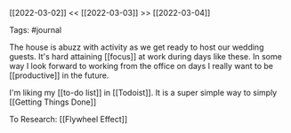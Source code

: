 [[2022-03-02]]  <<  [[2022-03-03]]  >>  [[2022-03-04]]

Tags: #journal 

The house is abuzz with activity as we get ready to host our wedding guests. It's hard attaining [[focus]] at work during days like these. In some way I look forward to working from the office on days I really want to be [[productive]] in the future.

I'm liking my [[to-do list]] in [[Todoist]]. It is a super simple way to simply [[Getting Things Done]]




To Research:
[[Flywheel Effect]]